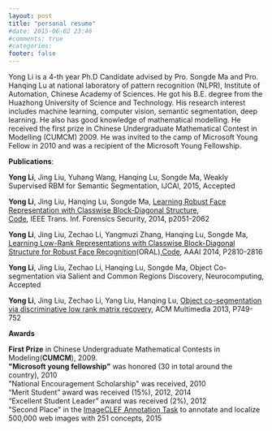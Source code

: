 ```yaml
---
layout: post
title: "personal resume"
#date: 2015-06-02 23:46
#comments: true
#categories: 
footer: false
---
```

Yong Li is a 4-th year Ph.D Candidate advised by Pro. Songde Ma and Pro. Hanqing Lu at national laboratory of pattern recognition (NLPR), Institute of Automation, Chinese Academy of Sciences.  He got his B.E. degree from the Huazhong University of Science and Technology. His research interest includes machine learning, computer vision, semantic segmentation, deep learning.  He also has good knowledge of mathematical modelling. He received the first prize in Chinese Undergraduate Mathematical Contest in Modelling (CUMCM) 2009. He was invited to the camp of Microsoft Young Fellow in 2010 and was a recipient of the Microsoft Young Fellowship.

**Publications**:  


**Yong Li**, Jing Liu, Yuhang Wang, Hanqing Lu, Songde Ma, Weakly Supervised RBM for Semantic Segmentation, IJCAI, 2015, Accepted 

**Yong Li**, Jing Liu, Hanqing Lu, Songde Ma, [Learning Robust Face Representation with Classwise Block-Diagonal Structure](http://ieeexplore.ieee.org/xpl/abstractKeywords.jsp?reload=true&arnumber=6918458&sortType%3Dasc_p_Sequence%26filter%3DAND(p_Publication_Number%3A10206)%26pageNumber%3D2%26rowsPerPage%3D75),  
[Code](https://github.com/liyong3forever/RCBD), IEEE Trans. Inf. Forensics Security, 2014, p2051-2062  

**Yong Li**, Jing Liu, Zechao Li, Yangmuzi Zhang, Hanqing Lu, Songde Ma, [Learning Low-Rank Representations with Classwise Block-Diagonal Structure for Robust Face Recognition](http://www.aaai.org/ocs/index.php/AAAI/AAAI14/paper/view/8200/8634)(ORAL),[Code](https://github.com/liyong3forever/CBDS/tree/master), AAAI 2014, P2810-2816  

**Yong Li**, Jing Liu, Zechao Li, Hanqing Lu, Songde Ma, Object  Co-segmentation via Salient and Common Regions Discovery, Neurocomputing,  Accepted   

**Yong Li**, Jing Liu, Zechao Li, Yang Liu, Hanqing Lu, 
[Object co-segmentation via discriminative low rank matrix recovery](http://dl.acm.org/citation.cfm?id=2502195), ACM Multimedia 2013, P749-752


**Awards**  

**First Prize** in Chinese Undergraduate Mathematical Contests in Modeling(**CUMCM**), 2009.  
**"Microsoft young fellowship"** was honored (30 in total around the country), 2010  
"National Encouragement Scholarship" was received, 2010  
“Merit Student” award was received (15%), 2012, 2014  
“Excellent Student Leader” award was received (2%), 2012  
 "Second Place" in the [ImageCLEF Annotation Task](http://imageclef.org/2015/annotation) to annotate and localize 500,000 web images with 251 concepts, 2015  

